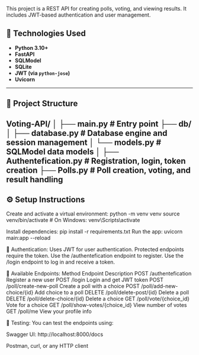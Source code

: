 This project is a REST API for creating polls, voting, and viewing results. It includes JWT-based authentication and user management.

## 🚀 Technologies Used

- **Python 3.10+**
- **FastAPI**
- **SQLModel**
- **SQLite**
- **JWT (via `python-jose`)**
- **Uvicorn**

---

## 📁 Project Structure

Voting-API/
│
├── main.py # Entry point
├── db/
│ ├── database.py # Database engine and session management
│ └── models.py # SQLModel data models
│
├── Authentefication.py # Registration, login, token creation
├── Polls.py # Poll creation, voting, and result handling
---

## ⚙️ Setup Instructions
   
Create and activate a virtual environment:
  python -m venv venv
  source venv/bin/activate  # On Windows: venv\Scripts\activate
  
Install dependencies:
  pip install -r requirements.txt
  Run the app:
  uvicorn main:app --reload
  
🔐 Authentication:
  Uses JWT for user authentication.
  Protected endpoints require the token.
  Use the /authentefication endpoint to register.
  Use the /login endpoint to log in and receive a token.

📌 Available Endpoints:
  Method	Endpoint	Description
  POST	/authentefication	Register a new user
  POST	/login	Login and get JWT token
  POST	/poll/create-new-poll	Create a poll with a choice
  POST	/poll/add-new-choice/{id}	Add choice to a poll
  DELETE	/poll/delete-post/{id}	Delete a poll
  DELETE	/poll/delete-choice/{id}	Delete a choice
  GET	/poll/vote/{choice_id}	Vote for a choice
  GET	/poll/show-votes/{choice_id}	View number of votes
  GET	/poll/me	View your profile info

🧪 Testing:
  You can test the endpoints using:

  Swagger UI: http://localhost:8000/docs

  Postman, curl, or any HTTP client
